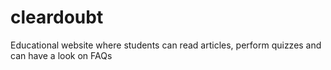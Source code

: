 # cleardoubt
Educational website where students can read articles, perform quizzes and can have a look on FAQs
